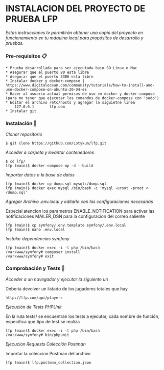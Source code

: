 # INSTALACION DEL PROYECTO DE PRUEBA LFP
_Estas instrucciones te permitirán obtener una copia del proyecto en funcionamiento en tu máquina local para propósitos de desarrollo y pruebas._
### Pre-requisitos 📋
```
* Prueba desarrollada para ser ejecutada bajo SO Linux o Mac
* Asegurar que el puerto 80 esta libre 
* Asegurar que el puerto 3306 esta libre
* Instalar docker y docker-compose | https://www.digitalocean.com/community/tutorials/how-to-install-and-use-docker-compose-on-ubuntu-20-04-es
* Hacer al usuario actual permisos de uso en docker y docker-compose (para no tener que ejecutar los comandos de docker-compose con 'sudo')
* Editar el archivo /etc/hosts y agregar la siguietne linea
    127.0.0.1       lfp.com
* Instalar git
```
### Instalación 🔧
_Clonar repositorio_
```
$ git clone https://github.com/Lotykun/lfp.git
```
_Acceder a carpeta y levantar contenedores_
```
$ cd lfp/
lfp (main)$ docker-compose up -d --build
```
_Importar datos a la base de datos_
```
lfp (main)$ docker cp dump.sql mysql:/dump.sql
lfp (main)$ docker exec mysql /bin/bash -c 'mysql -uroot -proot < /dump.sql'
```
_Agregar Archivo .env.local y editarlo con las configuraciones necesarias_

Especial atencion los parametros ENABLE_NOTIFICATION para activar las notificaciones MAILER_DSN para la configuracion del correo saliente 
```
lfp (main)$ cp symfony/.env.template symfony/.env.local
lfp (main)$ nano .env.local
```
_Instalar dependencias symfony_
```
lfp (main)$ docker exec -i -t php /bin/bash
/var/www/symfony# composer install
/var/www/symfony# exit
```

### Comprobación y Tests 🔧
_Acceder a un navegador y ejecutar la siguiente url_

Deberia devolver un listado de los jugadores totales que hay
```
http://lfp.com/api/players
```
_Ejecución de Tests PHPUnit_

En la ruta tests/ se encuentran los tests a ejecutar, cada nombre de función, especifica que tipo de test se realiza
```
lfp (main)$ docker exec -i -t php /bin/bash
/var/www/symfony# bin/phpunit
```
_Ejecucion Requests Colección Postman_

Importar la coleccion Postman del archivo
```
lfp (main)$ lfp.postman_collection.json
``` 